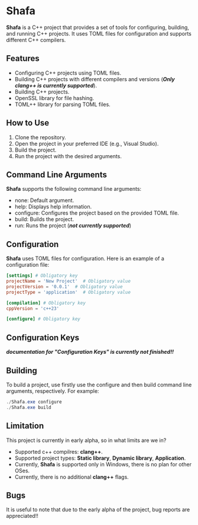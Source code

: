 # Shafa

**Shafa** is a C++ project that provides a set of tools for configuring, building, and running C++ projects. It uses TOML files for configuration and supports different C++ compilers.

## Features
-	Configuring C++ projects using TOML files.
-	Building C++ projects with different compilers and versions (***Only clang++ is currently supported***).
-	Building C++ projects.
-	OpenSSL library for file hashing.
-	TOML++ library for parsing TOML files.

## How to Use
1.	Clone the repository.
2.	Open the project in your preferred IDE (e.g., Visual Studio).
3.	Build the project.
4.	Run the project with the desired arguments.

## Command Line Arguments
**Shafa** supports the following command line arguments:
-	none: Default argument.
-	help: Displays help information.
-	configure: Configures the project based on the provided TOML file.
-	build: Builds the project.
-	run: Runs the project (***not currently supported***)

## Configuration
**Shafa** uses TOML files for configuration. Here is an example of a configuration file:
``` Toml
[settings] # Obligatory key
projectName = 'New Project'  # Obligatory value 
projectVersion = '0.0.1'  # Obligatory value 
projectType = 'application'  # Obligatory value 

[compilation] # Obligatory key
cppVersion = 'c++23'

[configure] # Obligatory key
```

## Configuration Keys
***documentation for "Configuration Keys" is currently not finished!!***

## Building
To build a project, use firstly use the configure and then build command line arguments, respectively. For example:

``` powershell
./Shafa.exe configure
./Shafa.exe build
```

## Limitation
This project is currently in early alpha, so in what limits are we in?
- Supported c++ compilres: **clang++**.
- Supported project types: **Static library**, **Dynamic library**, **Application**.
- Currently, **Shafa** is supported only in Windows, there is no plan for other OSes.
- Currently, there is no additional **clang++** flags.

## Bugs
It is useful to note that due to the early alpha of the project, bug reports are appreciated!!
